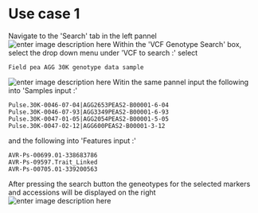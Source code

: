 # Use case 1

Navigate to the 'Search' tab in the left pannel
![enter image description here](https://pretzel-images-public.s3.ap-southeast-2.amazonaws.com/use-case/use-case-1/uc-1-1.png)
Within the 'VCF Genotype Search' box, select the drop down menu under 'VCF to search :' select 
    
    Field pea AGG 30K genotype data sample
    
![enter image description here](https://pretzel-images-public.s3.ap-southeast-2.amazonaws.com/use-case/use-case-1/uc-1-2.png)
Witin the same pannel input the following into 'Samples input :'

    Pulse.30K-0046-07-04|AGG2653PEAS2-B00001-6-04
    Pulse.30K-0046-07-93|AGG3349PEAS2-B00001-6-93
    Pulse.30K-0047-01-05|AGG2054PEAS2-B00001-5-05
    Pulse.30K-0047-02-12|AGG600PEAS2-B00001-3-12

and the following into 'Features input :'

    AVR-Ps-00699.01-338683786
    AVR-Ps-09597.Trait_Linked
    AVR-Ps-00705.01-339200563

After pressing the search button the geneotypes for the selected markers and accessions will be displayed on the right 
![enter image description here](https://pretzel-images-public.s3.ap-southeast-2.amazonaws.com/use-case/use-case-1/uc-1-3.png)